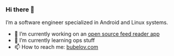 ### Hi there 👋

I’m a software engineer specialized in Android and Linux systems.

- 🔭 I’m currently working on an [open source feed reader app](https://github.com/bubelov/news)
- 🌱 I’m currently learning ops stuff
- 📫 How to reach me: [bubelov.com](https://bubelov.com)

<!--
**bubelov/bubelov** is a ✨ _special_ ✨ repository because its `README.md` (this file) appears on your GitHub profile.

Here are some ideas to get you started:

- 🔭 I’m currently working on ...
- 🌱 I’m currently learning ...
- 👯 I’m looking to collaborate on ...
- 🤔 I’m looking for help with ...
- 💬 Ask me about ...
- 📫 How to reach me: ...
- 😄 Pronouns: ...
- ⚡ Fun fact: ...
-->
